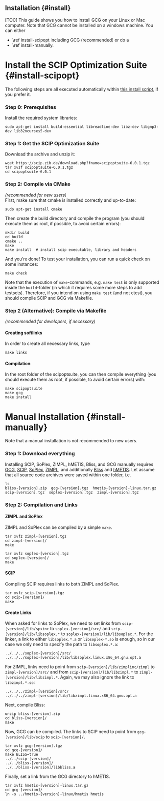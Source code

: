 Installation {#install}
------------------
[TOC]
This guide shows you how to install GCG on your Linux or Mac computer. Note that
GCG cannot be installed on a windows machine. You can either
* \ref install-scipopt including GCG (recommended) or do a
* \ref install-manually.

# Install the SCIP Optimization Suite {#install-scipopt}

The following steps are all executed automatically within
<a href="../installGCG.sh">this install script</a>, if you prefer it.

### Step 0: Prerequisites
Install the required system libraries:

    sudo apt-get install build-essential libreadline-dev libz-dev libgmp3-dev lib32ncurses5-dev


### Step 1: Get the SCIP Optimization Suite
Download the archive and unzip it:

    wget https://scip.zib.de/download.php?fname=scipoptsuite-6.0.1.tgz
    tar xvzf scipoptsuite-6.0.1.tgz
    cd scipoptsuite-6.0.1


### Step 2: Compile via CMake
<i>(recommended for new users)</i><br/>
First, make sure that cmake is installed correctly and up-to-date:

    sudo apt-get install cmake

Then create the build directory and compile the program
(you should execute them as root, if possible, to avoid certain errors):

    mkdir build
    cd build
    cmake ..
    make
    make install  # install scip executable, library and headers

And you're done! To test your installation, you can run a quick check on some instances:

    make check

Note that the execution of `make`-commands, e.g. `make test` is only supported
inside the `build`-folder (in which it requires some more steps to add testsets).
Therefore, if you intend on using `make test` (and not ctest), you should compile
SCIP and GCG via Makefile.

### Step 2 (Alternative): Compile via Makefile
<i>(recommended for developers, if necessary)</i><br/>
#### Creating softlinks

In order to create all necessary links, type

    make links

#### Compilation

In the root folder of the scipoptsuite, you can then compile everything
(you should execute them as root, if possible, to avoid certain errors) with:

    make scipoptsuite
    make gcg
    make install


# Manual Installation {#install-manually}
Note that a manual installation is not recommended to new users.

### Step 1: Download everything
Installing SCIP, SoPlex, ZIMPL, hMETIS, Bliss, and GCG manually requires <a href="http://www.or.rwth-aachen.de/gcg">GCG</a>, <a href="http://scip.zib.de/">SCIP</a>, <a href="http://soplex.zib.de/">SoPlex</a>, <a href="http://zimpl.zib.de/">ZIMPL</a>, and additionally <a href="http://www.tcs.hut.fi/Software/bliss/">Bliss</a> and <a href="http://glaros.dtc.umn.edu/gkhome/metis/hmetis/overview">hMETIS</a>. Let assume that all source code archives were saved within one folder, i.e.

    ls
    bliss-[version].zip  gcg-[version].tgz  hmetis-[version]-linux.tar.gz  scip-[version].tgz  soplex-[version].tgz  zimpl-[version].tgz


### Step 2: Compilation and Links
#### ZIMPL and SoPlex
ZIMPL and SoPlex can be compiled by a simple `make`.

    tar xvfz zimpl-[version].tgz
    cd zimpl-[version]/
    make

    tar xvfz soplex-[version].tgz
    cd soplex-[version]/
    make

#### SCIP
Compiling SCIP requires links to both ZIMPL and SoPlex.

    tar xvfz scip-[version].tgz
    cd scip-[version]/
    make

#### Create Links
When asked for links to SoPlex, we need to set links from `scip-[version]/lib/spxinc` to `soplex-[version]/src/` and `scip-[version]/lib/libsoplex.*` to `soplex-[version]/lib/libsoplex.*`. For the linker, a link to either `libsoplex.*.a` or `libsoplex-*.so` is enough, so in our case we only need to specify the path to `libsoplex.*.a`:

    ../../../soplex-[version]/src/
    ../../../soplex-[version]/lib/libsoplex.linux.x86_64.gnu.opt.a

For ZIMPL, links need to point from `scip-[version]/lib/zimplinc/zimpl` to `zimpl-[version]/src/` and from `scip-[version]/lib/libzimpl.*` to `zimpl-[version]/lib/libzimpl.*`. Again, we may also ignore the link to `libzimpl.*.so`:

    ../../../zimpl-[version]/src/
    ../../../zimpl-[version]/lib/libzimpl.linux.x86_64.gnu.opt.a


Next, compile Bliss:

    unzip bliss-[version].zip
    cd bliss-[version]/
    make

Now, GCG can be compiled. The links to SCIP need to point from `gcg-[version]/lib/scip` to `scip-[version]/`.

    tar xvfz gcg-[version].tgz
    cd gcg-[version]/
    make BLISS=true
    ../../scip-[version]/
    ../../bliss-[version]/
    ../../bliss-[version]/libbliss.a

Finally, set a link from the GCG directory to hMETIS.

    tar xvfz hmetis-[version]-linux.tar.gz
    cd gcg-[version]/
    ln -s ../hmetis-[version]-linux/hmetis hmetis
